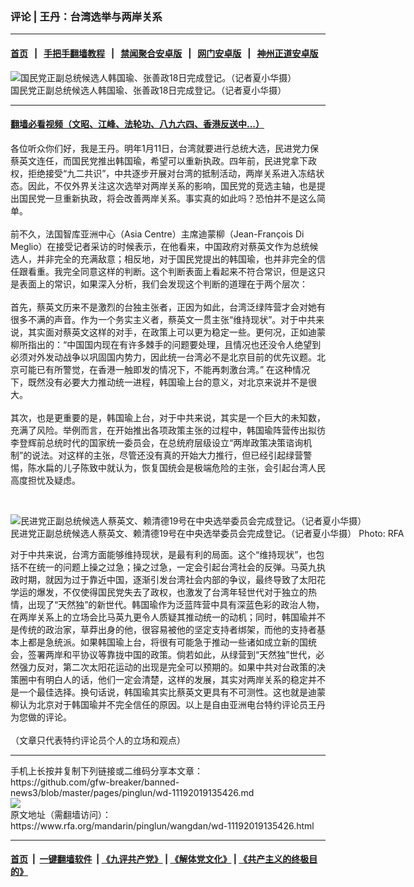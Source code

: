 ### 评论 | 王丹：台湾选举与两岸关系
------------------------

#### [首页](https://github.com/gfw-breaker/banned-news3/blob/master/README.md) &nbsp;&nbsp;|&nbsp;&nbsp; [手把手翻墙教程](https://github.com/gfw-breaker/guides/wiki) &nbsp;&nbsp;|&nbsp;&nbsp; [禁闻聚合安卓版](https://github.com/gfw-breaker/bn-android) &nbsp;&nbsp;|&nbsp;&nbsp; [网门安卓版](https://github.com/oGate2/oGate) &nbsp;&nbsp;|&nbsp;&nbsp; [神州正道安卓版](https://github.com/SzzdOgate/update) 



<div id="headerimg">
 <img alt="国民党正副总统候选人韩国瑜、张善政18日完成登记。（记者夏小华摄）" src="https://www.rfa.org/mandarin/yataibaodao/gangtai/hx2-11192019095552.html/4e94.JPG/@@images/3ee27e01-c9d2-4886-abd3-40b08944698a.jpeg" title="国民党正副总统候选人韩国瑜、张善政18日完成登记。（记者夏小华摄）"/>
 <div id="headerimgcontents">
  <div id="headerimgcaption">
   <span>
    国民党正副总统候选人韩国瑜、张善政18日完成登记。（记者夏小华摄）
   </span>
   <!-- zoomattribute -->
  </div>
  <!-- headerimgcaption -->
 </div>
 <!-- headerimagecontents -->
</div>

<hr/>


#### [翻墙必看视频（文昭、江峰、法轮功、八九六四、香港反送中...）](https://github.com/gfw-breaker/banned-news3/blob/master/pages/links.md)

<div id="storytext">
 <div>
  <div class="slot_header">
  </div>
 </div>
 <p>
  各位听众你们好，我是王丹。明年1月11日，台湾就要进行总统大选，民进党力保蔡英文连任，而国民党推出韩国瑜，希望可以重新执政。四年前，民进党拿下政权，拒绝接受“九二共识”，中共逐步开展对台湾的抵制活动，两岸关系进入冻结状态。因此，不仅外界关注这次选举对两岸关系的影响，国民党的竞选主轴，也是提出国民党一旦重新执政，将会改善两岸关系。事实真的如此吗？恐怕并不是这么简单。
  <br/>
  <br/>
  前不久，法国智库亚洲中心（Asia Centre）主席迪蒙柳（Jean-François Di Meglio）在接受记者采访的时候表示，在他看来，中国政府对蔡英文作为总统候选人，并非完全的充满敌意；相反地，对于国民党提出的韩国瑜，也并非完全的信任跟看重。我完全同意这样的判断。这个判断表面上看起来不符合常识，但是这只是表面上的常识，如果深入分析，我们会发现这个判断的道理在于两个层次：
  <br/>
  <br/>
  首先，蔡英文历来不是激烈的台独主张者，正因为如此，台湾泛绿阵营才会对她有很多不满的声音。作为一个务实主义者，蔡英文一贯主张“维持现状”。对于中共来说，其实面对蔡英文这样的对手，在政策上可以更为稳定一些。更何况，正如迪蒙柳所指出的：“中国国内现在有许多棘手的问题要处理，且情况也还没令人绝望到必须对外发动战争以巩固国内势力，因此统一台湾必不是北京目前的优先议题。北京可能已有所警觉，在香港一触即发的情况下，不能再刺激台湾。” 在这种情况下，既然没有必要大力推动统一进程，韩国瑜上台的意义，对北京来说并不是很大。
  <br/>
  <br/>
  其次，也是更重要的是，韩国瑜上台，对于中共来说，其实是一个巨大的未知数，充满了风险。举例而言，在开始推出各项政策主张的过程中，韩国瑜阵营传出拟彷李登辉前总统时代的国家统一委员会，在总统府层级设立“两岸政策决策谘询机制”的说法。对这样的主张，尽管还没有真的开始大力推行，但已经引起绿营警惕，陈水扁的儿子陈致中就认为，恢复国统会是极端危险的主张，会引起台湾人民高度担忧及疑虑。
 </p>
 <p>
  <br/>
  <div class="image-inline captioned" style="width:1920px;">
   <div style="width:1920px;">
    <img alt="民进党正副总统候选人蔡英文、赖清德19号在中央选举委员会完成登记。（记者夏小华摄）" src="https://www.rfa.org/mandarin/yataibaodao/gangtai/hx2-11192019095552.html/4e00.JPG" title="民进党正副总统候选人蔡英文、赖清德19号在中央选举委员会完成登记。（记者夏小华摄）"/>
   </div>
   <div class="image-caption">
    <span style="width:1920px;">
     民进党正副总统候选人蔡英文、赖清德19号在中央选举委员会完成登记。（记者夏小华摄）
    </span>
    <span class="copyright">
     Photo: RFA
    </span>
   </div>
  </div>
 </p>
 <p>
  对于中共来说，台湾方面能够维持现状，是最有利的局面。这个“维持现状”，也包括不在统一的问题上操之过急；操之过急，一定会引起台湾社会的反弹。马英九执政时期，就因为过于靠近中国，逐渐引发台湾社会内部的争议，最终导致了太阳花学运的爆发，不仅使得国民党失去了政权，也激发了台湾年轻世代对于独立的热情，出现了“天然独”的新世代。韩国瑜作为泛蓝阵营中具有深蓝色彩的政治人物，在两岸关系上的立场会比马英九更令人质疑其推动统一的动机；同时，韩国瑜并不是传统的政治家，草莽出身的他，很容易被他的坚定支持者绑架，而他的支持者基本上都是急统派。如果韩国瑜上台，将很有可能急于推动一些诸如成立新的国统会，签署两岸和平协议等靠拢中国的政策。倘若如此，从绿营到“天然独”世代，必然强力反对，第二次太阳花运动的出现是完全可以预期的。如果中共对台政策的决策圈中有明白人的话，他们一定会清楚，这样的发展，其实对两岸关系的稳定并不是一个最佳选择。换句话说，韩国瑜其实比蔡英文更具有不可测性。这也就是迪蒙柳认为北京对于韩国瑜并不完全信任的原因。以上是自由亚洲电台特约评论员王丹为您做的评论。
  <br/>
  <br/>
  （文章只代表特约评论员个人的立场和观点）
 </p>
</div>

<hr/>
手机上长按并复制下列链接或二维码分享本文章：<br/>
https://github.com/gfw-breaker/banned-news3/blob/master/pages/pinglun/wd-11192019135426.md <br/>
<a href='https://github.com/gfw-breaker/banned-news3/blob/master/pages/pinglun/wd-11192019135426.md'><img src='https://github.com/gfw-breaker/banned-news3/blob/master/pages/pinglun/wd-11192019135426.md.png'/></a> <br/>
原文地址（需翻墙访问）：https://www.rfa.org/mandarin/pinglun/wangdan/wd-11192019135426.html


------------------------
#### [首页](https://github.com/gfw-breaker/banned-news3/blob/master/README.md) &nbsp;|&nbsp; [一键翻墙软件](https://github.com/gfw-breaker/nogfw/blob/master/README.md) &nbsp;| [《九评共产党》](https://github.com/gfw-breaker/9ping.md/blob/master/README.md#九评之一评共产党是什么) | [《解体党文化》](https://github.com/gfw-breaker/jtdwh.md/blob/master/README.md) | [《共产主义的终极目的》](https://github.com/gfw-breaker/gczydzjmd.md/blob/master/README.md)


<img src='http://gfw-breaker.win/banned-news3/pages/pinglun/wd-11192019135426.md' width='0px' height='0px'/>